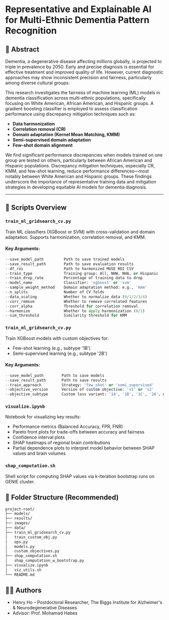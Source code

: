 # Representative and Explainable AI for Multi-Ethnic Dementia Pattern Recognition

## 🧠 Abstract

Dementia, a degenerative disease affecting millions globally, is projected to triple in prevalence by 2050. Early and precise diagnosis is essential for effective treatment and improved quality of life. However, current diagnostic approaches may show inconsistent precision and fairness, particularly among diverse cultural groups.

This research investigates the fairness of machine learning (ML) models in dementia classification across multi-ethnic populations, specifically focusing on White American, African American, and Hispanic groups. A gradient boosting classifier is employed to assess classification performance using discrepancy mitigation techniques such as:

- **Data harmonization**
- **Correlation removal (CR)**
- **Domain adaptation (Kernel Mean Matching, KMM)**
- **Semi-supervised domain adaptation**
- **Few-shot domain alignment**

We find significant performance discrepancies when models trained on one group are tested on others, particularly between African American and Hispanic populations. Discrepancy mitigation techniques, especially CR, KMM, and few-shot learning, reduce performance differences—most notably between White American and Hispanic groups. These findings underscore the importance of representative training data and mitigation strategies in developing equitable AI models for dementia diagnosis.

---

## 🧪 Scripts Overview

### `train_ml_gridsearch_cv.py`

Train ML classifiers (XGBoost or SVM) with cross-validation and domain adaptation. Supports harmonization, correlation removal, and KMM.

#### Key Arguments:
```python
--save_model_path         Path to save trained models  
--save_result_path        Path to save evaluation results  
--df_roi                  Path to harmonized MUSE ROI CSV  
--train_type              Training group: All, NHW, NHA, or Hispanic  
--train_drop_rate         Percentage of training data to drop  
--model_name              Classifier: 'xgboost' or 'svm'  
--sample_weight_method    Domain adaptation method: e.g., 'kmm'  
--n_splits                Number of CV folds  
--data_scaling            Whether to normalize data (0/1/2/3/4)  
--corr_remove             Whether to remove correlated features  
--corr_alpha              Threshold for correlation removal  
--harmonize               Whether to apply harmonization (0/1)  
--sim_threshold           Similarity threshold for KMM  
```

### `train_ml_gridsearch_cv.py`

Train XGBoost models with custom objectives for:
- Few-shot learning (e.g., subtype '1B')
- Semi-supervised learning (e.g., subtype '2B')

#### Key Arguments:
```python
--save_model_path        Path to save models  
--save_result_path       Path to save results  
--train_approach         Strategy: 'few_shot' or 'semi_supervised'  
--objective_version      Version of custom objective: 'v1' or 'v2'  
--objective_subtype      Custom loss variant: '1A', '1B', '1C', '2A', or '2B'  
```

### `visualize.ipynb`
Notebook for visualizing key results:
- Performance metrics (Balanced Accuracy, FPR, FNR)
- Pareto front plots for trade-offs between accuracy and fairness
- Confidence interval plots
- SHAP heatmaps of regional brain contributions
- Partial dependence plots to interpret model behavior between SHAP values and brain volumes

### `shap_computation.sh`
Shell script for computing SHAP values via k-iteration bootstrap runs on GENIE cluster.

## 📂 Folder Structure (Recommended)
```bash
project-root/
├── models/                  
├── results/
├── images/                  
├── data/                    
├── train_ml_gridsearch_cv.py
│   train_custom_obj.py
│   ops.py
│   models.py
│   custom_objectives.py
├── shap_computation.sh
│   shap_computation_w_bootstrap.py
├── visualize.ipynb
│   viz_utils.sh
└── README.md
```

## 👨‍⚕️ Authors
- Henry Ho – Postdoctoral Researcher, The Biggs Institute for Alzheimer's & Neurodegenerative Diseases
- Advisor: Prof. Mohamad Habes
